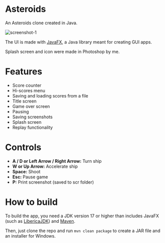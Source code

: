 # Asteroids
An Asteroids clone created in Java.

![screenshot-1](https://github.com/user-attachments/assets/b5d51888-b105-4b45-88b3-6d7e1dcd2312)


The UI is made with [JavaFX](https://openjfx.io/), a Java library meant for creating GUI apps.

Splash screen and icon were made in Photoshop by me.

# Features
- Score counter
- Hi-scores menu
- Saving and loading scores from a file
- Title screen
- Game over screen
- Pausing
- Saving screenshots
- Splash screen
- Replay functionality

# Controls
- **A / D or Left Arrow / Right Arrow:** Turn ship
- **W or Up Arrow:** Accelerate ship
- **Space:** Shoot
- **Esc:** Pause game
- **P:** Print screenshot (saved to scr folder)

# How to build
To build the app, you need a JDK version 17 or higher than includes JavaFX (such as [LibericaJDK](https://bell-sw.com/pages/downloads/#jdk-21-lts)) and [Maven](https://maven.apache.org/download.cgi).

Then, just clone the repo and run `mvn clean package` to create a JAR file and an installer for Windows.
